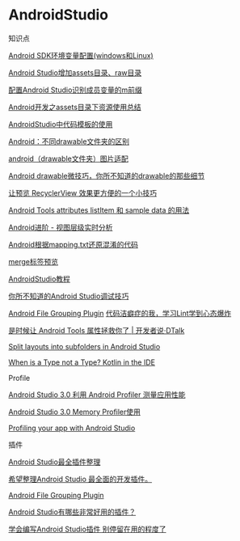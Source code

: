 # AndroidStudio

知识点

[Android SDK环境变量配置(windows和Linux)](https://blog.csdn.net/Rflyee/article/details/8973529)

[Android Studio增加assets目录、raw目录](https://www.jianshu.com/p/5974fcf88170)

[配置Android Studio识别成员变量的m前缀](https://blog.csdn.net/m0_37222746/article/details/54289588)

[Android开发之assets目录下资源使用总结](https://blog.csdn.net/fengyuzhengfan/article/details/38360017)

[AndroidStudio中代码模板的使用](https://blog.csdn.net/wubihang/article/details/51228752)

[Android：不同drawable文件夹的区别](https://www.cnblogs.com/linjzong/p/4242171.html)

[android（drawable文件夹）图片适配](https://blog.csdn.net/xuaho0907/article/details/72848520)

[Android drawable微技巧，你所不知道的drawable的那些细节](https://blog.csdn.net/guolin_blog/article/details/50727753)

[让预览 RecyclerView 效果更方便的一个小技巧](https://juejin.im/entry/5a8fc77e5188257a5b0477a5)

[Android Tools attributes listItem 和 sample data 的用法](https://tonnyl.io/Android-Tools-attributes-listItem-sample-data-rocks/)

[Android进阶 - 视图层级实时分析](https://www.jianshu.com/p/a8850e7cbac2)

[Android根据mapping.txt还原混淆的代码](https://blog.csdn.net/u010052279/article/details/72625911)

[merge标签预览](https://www.jianshu.com/p/4bb638800219)

[AndroidStudio教程](https://study.163.com/course/courseMain.htm?courseId=1003130007&_trace_c_p_k2_=3246dfc4312742779fdcb73160bb7656#/courseDetail?tab=1)

[你所不知道的Android Studio调试技巧](https://www.jianshu.com/p/011eb88f4e0d)

[Android File Grouping Plugin](https://github.com/dmytrodanylyk/folding-plugin)
[代码洁癖症的我，学习Lint学到心态爆炸](https://juejin.im/post/5d307615f265da1b6b1d0dd9)

[是时候让 Android Tools 属性拯救你了 | 开发者说·DTalk](https://mp.weixin.qq.com/s/cMckAwINOB1LD-j5GfjrZQ)

[Split layouts into subfolders in Android Studio](https://proandroiddev.com/split-layout-into-subfolder-in-android-5bf76f805e90)

[When is a Type not a Type? Kotlin in the IDE](https://blog.blundellapps.co.uk/when-is-a-type-not-a-type-kotlin-in-the-ide/)

Profile

[Android Studio 3.0 利用 Android Profiler 测量应用性能](https://juejin.im/post/5b7cbf6f518825430810bcc6)

[Android Studio 3.0 Memory Profiler使用](https://www.jianshu.com/p/e75680772375)

[Profiling your app with Android Studio](https://heartbeat.fritz.ai/profiling-your-app-with-android-studio-7accc268cb98)

插件

[Android Studio最全插件整理](https://mp.weixin.qq.com/s/CImUPof04Sjc6oUey3hBRw)

[希望整理Android Studio 最全面的开发插件。](https://github.com/PegasusCharles/Android-Studio-Plugins-cn)

[Android File Grouping Plugin](https://github.com/dmytrodanylyk/folding-plugin)

[Android Studio有哪些非常好用的插件？](https://www.zhihu.com/question/28527388)

[学会编写Android Studio插件 别停留在用的程度了](https://blog.csdn.net/lmj623565791/article/details/51548272)

